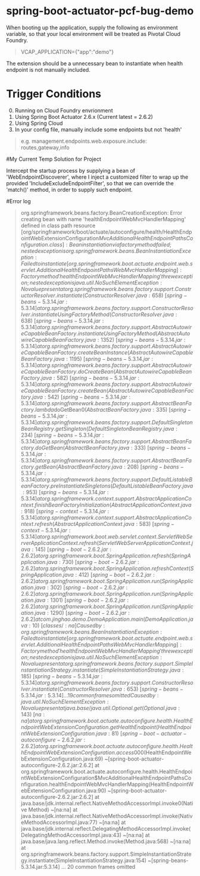 # spring-boot-actuator-pcf-bug-demo

When booting up the application, supply the following as environment variable, so that your local environment will be 
treated as Pivotal Cloud Foundry.

> VCAP_APPLICATION={"app":"demo"}

The extension should be a unnecessary bean to instantiate when health endpoint is not manually included.

# Trigger Conditions
0. Running on Cloud Foundry envrionment
1. Using Spring Boot Actuator 2.6.x (Current latest = 2.6.2)
2. Using Spring Cloud
3. In your config file, manually include some endpoints but not 'health'

> e.g. management.endpoints.web.exposure.include: routes,gateway,info

#My Current Temp Solution for Project

Intercept the startup process by supplying a bean of 'WebEndpointDiscoverer', where I inject a customized
filter to wrap up the provided 'IncludeExcludeEndpointFilter', so that we can override the 'match()' method,
in order to supply such endpoint.

#Error log
> org.springframework.beans.factory.BeanCreationException: Error creating bean with name 'healthEndpointWebMvcHandlerMapping' defined in class path resource [org/springframework/boot/actuate/autoconfigure/health/HealthEndpointWebExtensionConfiguration$MvcAdditionalHealthEndpointPathsConfiguration.class]: Bean instantiation via factory method failed; nested exception is org.springframework.beans.BeanInstantiationException: Failed to instantiate [org.springframework.boot.actuate.endpoint.web.servlet.AdditionalHealthEndpointPathsWebMvcHandlerMapping]: Factory method 'healthEndpointWebMvcHandlerMapping' threw exception; nested exception is java.util.NoSuchElementException: No value present
at org.springframework.beans.factory.support.ConstructorResolver.instantiate(ConstructorResolver.java:658) ~[spring-beans-5.3.14.jar:5.3.14]
at org.springframework.beans.factory.support.ConstructorResolver.instantiateUsingFactoryMethod(ConstructorResolver.java:638) ~[spring-beans-5.3.14.jar:5.3.14]
at org.springframework.beans.factory.support.AbstractAutowireCapableBeanFactory.instantiateUsingFactoryMethod(AbstractAutowireCapableBeanFactory.java:1352) ~[spring-beans-5.3.14.jar:5.3.14]
at org.springframework.beans.factory.support.AbstractAutowireCapableBeanFactory.createBeanInstance(AbstractAutowireCapableBeanFactory.java:1195) ~[spring-beans-5.3.14.jar:5.3.14]
at org.springframework.beans.factory.support.AbstractAutowireCapableBeanFactory.doCreateBean(AbstractAutowireCapableBeanFactory.java:582) ~[spring-beans-5.3.14.jar:5.3.14]
at org.springframework.beans.factory.support.AbstractAutowireCapableBeanFactory.createBean(AbstractAutowireCapableBeanFactory.java:542) ~[spring-beans-5.3.14.jar:5.3.14]
at org.springframework.beans.factory.support.AbstractBeanFactory.lambda$doGetBean$0(AbstractBeanFactory.java:335) ~[spring-beans-5.3.14.jar:5.3.14]
at org.springframework.beans.factory.support.DefaultSingletonBeanRegistry.getSingleton(DefaultSingletonBeanRegistry.java:234) ~[spring-beans-5.3.14.jar:5.3.14]
at org.springframework.beans.factory.support.AbstractBeanFactory.doGetBean(AbstractBeanFactory.java:333) ~[spring-beans-5.3.14.jar:5.3.14]
at org.springframework.beans.factory.support.AbstractBeanFactory.getBean(AbstractBeanFactory.java:208) ~[spring-beans-5.3.14.jar:5.3.14]
at org.springframework.beans.factory.support.DefaultListableBeanFactory.preInstantiateSingletons(DefaultListableBeanFactory.java:953) ~[spring-beans-5.3.14.jar:5.3.14]
at org.springframework.context.support.AbstractApplicationContext.finishBeanFactoryInitialization(AbstractApplicationContext.java:918) ~[spring-context-5.3.14.jar:5.3.14]
at org.springframework.context.support.AbstractApplicationContext.refresh(AbstractApplicationContext.java:583) ~[spring-context-5.3.14.jar:5.3.14]
at org.springframework.boot.web.servlet.context.ServletWebServerApplicationContext.refresh(ServletWebServerApplicationContext.java:145) ~[spring-boot-2.6.2.jar:2.6.2]
at org.springframework.boot.SpringApplication.refresh(SpringApplication.java:730) ~[spring-boot-2.6.2.jar:2.6.2]
at org.springframework.boot.SpringApplication.refreshContext(SpringApplication.java:412) ~[spring-boot-2.6.2.jar:2.6.2]
at org.springframework.boot.SpringApplication.run(SpringApplication.java:302) ~[spring-boot-2.6.2.jar:2.6.2]
at org.springframework.boot.SpringApplication.run(SpringApplication.java:1301) ~[spring-boot-2.6.2.jar:2.6.2]
at org.springframework.boot.SpringApplication.run(SpringApplication.java:1290) ~[spring-boot-2.6.2.jar:2.6.2]
at com.jinghao.demo.DemoApplication.main(DemoApplication.java:10) ~[classes/:na]
Caused by: org.springframework.beans.BeanInstantiationException: Failed to instantiate [org.springframework.boot.actuate.endpoint.web.servlet.AdditionalHealthEndpointPathsWebMvcHandlerMapping]: Factory method 'healthEndpointWebMvcHandlerMapping' threw exception; nested exception is java.util.NoSuchElementException: No value present
at org.springframework.beans.factory.support.SimpleInstantiationStrategy.instantiate(SimpleInstantiationStrategy.java:185) ~[spring-beans-5.3.14.jar:5.3.14]
at org.springframework.beans.factory.support.ConstructorResolver.instantiate(ConstructorResolver.java:653) ~[spring-beans-5.3.14.jar:5.3.14]
... 19 common frames omitted
Caused by: java.util.NoSuchElementException: No value present
at java.base/java.util.Optional.get(Optional.java:143) ~[na:na]
at org.springframework.boot.actuate.autoconfigure.health.HealthEndpointWebExtensionConfiguration.getHealthEndpoint(HealthEndpointWebExtensionConfiguration.java:81) ~[spring-boot-actuator-autoconfigure-2.6.2.jar:2.6.2]
at org.springframework.boot.actuate.autoconfigure.health.HealthEndpointWebExtensionConfiguration.access$000(HealthEndpointWebExtensionConfiguration.java:69) ~[spring-boot-actuator-autoconfigure-2.6.2.jar:2.6.2]
at org.springframework.boot.actuate.autoconfigure.health.HealthEndpointWebExtensionConfiguration$MvcAdditionalHealthEndpointPathsConfiguration.healthEndpointWebMvcHandlerMapping(HealthEndpointWebExtensionConfiguration.java:90) ~[spring-boot-actuator-autoconfigure-2.6.2.jar:2.6.2]
at java.base/jdk.internal.reflect.NativeMethodAccessorImpl.invoke0(Native Method) ~[na:na]
at java.base/jdk.internal.reflect.NativeMethodAccessorImpl.invoke(NativeMethodAccessorImpl.java:77) ~[na:na]
at java.base/jdk.internal.reflect.DelegatingMethodAccessorImpl.invoke(DelegatingMethodAccessorImpl.java:43) ~[na:na]
at java.base/java.lang.reflect.Method.invoke(Method.java:568) ~[na:na]
at org.springframework.beans.factory.support.SimpleInstantiationStrategy.instantiate(SimpleInstantiationStrategy.java:154) ~[spring-beans-5.3.14.jar:5.3.14]
... 20 common frames omitted